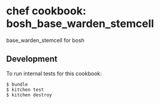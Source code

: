 # chef cookbook: bosh_base_warden_stemcell

base_warden_stemcell for bosh

## Development

To run internal tests for this cookbook:

```
$ bundle
$ kitchen test
$ kitchen destroy
```
